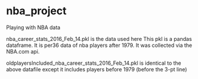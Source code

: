 # nba_project
Playing with NBA data

nba_career_stats_2016_Feb_14.pkl is the data used here
This pkl is a pandas dataframe. It is per36 data of nba players after 1979. It was collected via the NBA.com api.


oldplayersIncluded_nba_career_stats_2016_Feb_14.pkl is identical to the above datafile except it includes players before 1979 (before the 3-pt line)